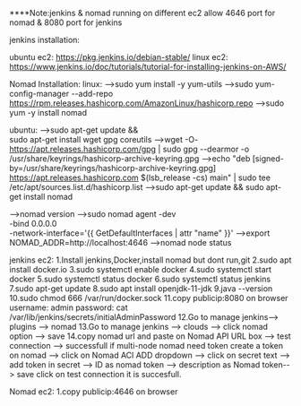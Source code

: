****Note:jenkins & nomad running on different ec2
         allow 4646 port for nomad & 8080 port for jenkins 

jenkins installation:

ubuntu ec2: https://pkg.jenkins.io/debian-stable/
linux ec2: https://www.jenkins.io/doc/tutorials/tutorial-for-installing-jenkins-on-AWS/

Nomad Installation:
linux:
-->sudo yum install -y yum-utils
-->sudo yum-config-manager --add-repo https://rpm.releases.hashicorp.com/AmazonLinux/hashicorp.repo
-->sudo yum -y install nomad

ubuntu:
-->sudo apt-get update && \
  sudo apt-get install wget gpg coreutils
-->wget -O- https://apt.releases.hashicorp.com/gpg | sudo gpg --dearmor -o /usr/share/keyrings/hashicorp-archive-keyring.gpg
-->echo "deb [signed-by=/usr/share/keyrings/hashicorp-archive-keyring.gpg] https://apt.releases.hashicorp.com $(lsb_release -cs) main" | sudo tee /etc/apt/sources.list.d/hashicorp.list
-->sudo apt-get update && sudo apt-get install nomad

-->nomad version
-->sudo nomad agent -dev \
  -bind 0.0.0.0 \
  -network-interface='{{ GetDefaultInterfaces | attr "name" }}'
-->export NOMAD_ADDR=http://localhost:4646
-->nomad node status


jenkins ec2:
1.Install jenkins,Docker,install nomad but dont run,git
2.sudo apt install docker.io
3.sudo systemctl enable docker
4.sudo systemctl start docker 
5.sudo systemctl status docker
6.sudo systemctl status jenkins
7.sudo apt-get update
8.sudo apt install openjdk-11-jdk
9.java --version
10.sudo chmod 666 /var/run/docker.sock
11.copy publicip:8080 on browser 
  username: admin
  password: cat /var/lib/jenkins/secrets/initialAdminPassword
12.Go to manage jenkins--> plugins --> nomad
13.Go to manage jenkins --> clouds --> click nomad option --> save
14.copy nomad url and paste on Nomad API URL box --> test connection --> successfull
if multi-node nomad need token 
create a token on nomad --> click on Nomad ACl ADD dropdown --> click on secret text --> add token in secret --> ID as nomad token --> description as Nomad token--> save 
click on test connection it is succesfull. 

Nomad ec2:
1.copy publicip:4646 on browser 


